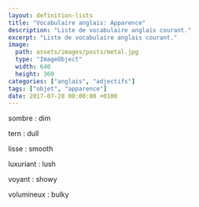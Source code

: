 ```yaml
---
layout: definition-lists
title: "Vocabulaire anglais: Apparence"
description: "Liste de vocabulaire anglais courant."
excerpt: "Liste de vocabulaire anglais courant."
image:
  path: assets/images/posts/metal.jpg
  type: "ImageObject"
  width: 640
  height: 360
categories: ["anglais", "adjectifs"]
tags: ["objet", "apparence"]
date: 2017-07-28 00:00:00 +0100
---
```


sombre
: dim

tern
: dull

lisse
: smooth

luxuriant
: lush

voyant
: showy

volumineux
: bulky
